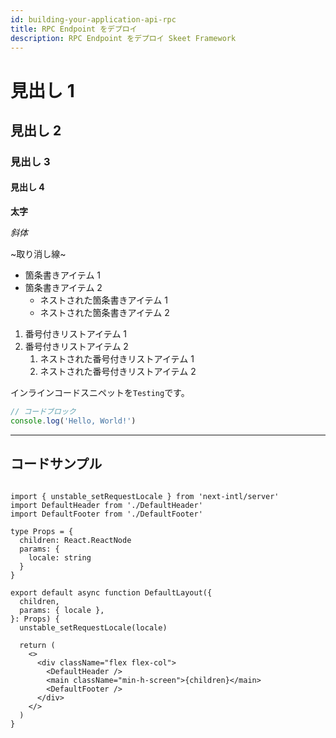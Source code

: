 ```yaml
---
id: building-your-application-api-rpc
title: RPC Endpoint をデプロイ
description: RPC Endpoint をデプロイ Skeet Framework
---
```


# 見出し 1

## 見出し 2

### 見出し 3

#### 見出し 4

**太字**

_斜体_

~取り消し線~

- 箇条書きアイテム 1
- 箇条書きアイテム 2
  - ネストされた箇条書きアイテム 1
  - ネストされた箇条書きアイテム 2

1. 番号付きリストアイテム 1
2. 番号付きリストアイテム 2
   1. ネストされた番号付きリストアイテム 1
   2. ネストされた番号付きリストアイテム 2

インラインコードスニペットを`Testing`です。

```javascript
// コードブロック
console.log('Hello, World!')
```

---

## コードサンプル

```tsx:/src/app/[locale]/(default)/layout.tsx

import { unstable_setRequestLocale } from 'next-intl/server'
import DefaultHeader from './DefaultHeader'
import DefaultFooter from './DefaultFooter'

type Props = {
  children: React.ReactNode
  params: {
    locale: string
  }
}

export default async function DefaultLayout({
  children,
  params: { locale },
}: Props) {
  unstable_setRequestLocale(locale)

  return (
    <>
      <div className="flex flex-col">
        <DefaultHeader />
        <main className="min-h-screen">{children}</main>
        <DefaultFooter />
      </div>
    </>
  )
}

```
